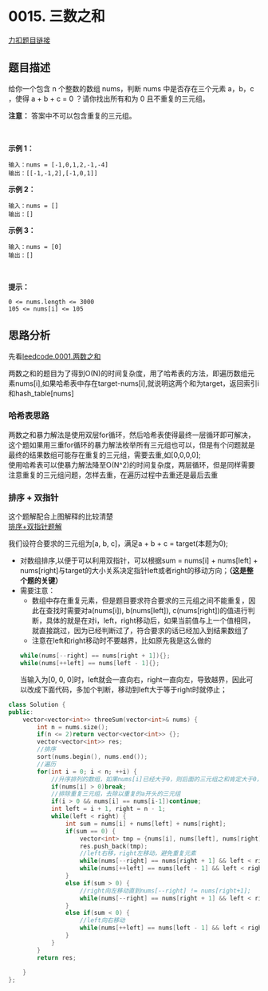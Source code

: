 <p id="三数之和"></p>

# 0015. 三数之和   

[力扣题目链接](https://leetcode-cn.com/problems/3sum/)      


## 题目描述  

给你一个包含 n 个整数的数组 nums，判断 nums 中是否存在三个元素 a，b，c ，使得 a + b + c = 0 ？请你找出所有和为 0 且不重复的三元组。  

**注意：** 答案中不可以包含重复的三元组。

 

**示例 1：**    

    输入：nums = [-1,0,1,2,-1,-4]
    输出：[[-1,-1,2],[-1,0,1]]

**示例 2：**

    输入：nums = []
    输出：[]

**示例 3：**

    输入：nums = [0]
    输出：[]
 

**提示：**

    0 <= nums.length <= 3000
    105 <= nums[i] <= 105


## 思路分析  

先看[leedcode.0001.两数之和](https://leetcode-cn.com/problems/two-sum/)  

两数之和的题目为了得到O(N)的时间复杂度，用了哈希表的方法，即遍历数组元素nums[i],如果哈希表中存在target-nums[i],就说明这两个和为target，返回索引i和hash_table[nums]  

### 哈希表思路  

两数之和暴力解法是使用双层for循环，然后哈希表使得最终一层循环即可解决，这个题如果用三重for循环的暴力解法枚举所有三元组也可以，但是有个问题就是最终的结果数组可能存在重复的三元组，需要去重,如[0,0,0,0];  
使用哈希表可以使暴力解法降至O(N^2)的时间复杂度，两层循环，但是同样需要注意重复的三元组问题，怎样去重，在遍历过程中去重还是最后去重  

### 排序 + 双指针  

这个题解配合上图解释的比较清楚  
[排序+双指针题解](https://leetcode-cn.com/problems/3sum/solution/3sumpai-xu-shuang-zhi-zhen-yi-dong-by-jyd/)  

我们设符合要求的三元组为[a, b, c]，满足a + b + c = target(本题为0);  

* 对数组排序,以便于可以利用双指针，可以根据sum = nums[i] + nums[left] + nums[right]与target的大小关系决定指针left或者right的移动方向；**（这是整个题的关键）**    
* 需要注意：  
    * 数组中存在重复元素，但是题目要求符合要求的三元组之间不能重复，因此在查找时需要对a(nums[i]), b(nums[left]), c(nums[right])的值进行判断，具体的就是在对i，left，right移动后，如果当前值与上一个值相同，就直接跳过，因为已经判断过了，符合要求的话已经加入到结果数组了  
    * 注意在left和right移动时不要越界，比如原先我是这么做的  
    ```cpp
    while(nums[--right] == nums[right + 1]){};  
    while(nums[++left] == nums[left - 1]{};
    ```
    当输入为[0, 0, 0]时，left就会一直向右，right一直向左，导致越界，因此可以改成下面代码，多加个判断，移动到left大于等于right时就停止；  

```cpp
class Solution {
public:
    vector<vector<int>> threeSum(vector<int>& nums) {
        int n = nums.size();
        if(n <= 2)return vector<vector<int>> {};
        vector<vector<int>> res;
        //排序
        sort(nums.begin(), nums.end());
        //遍历
        for(int i = 0; i < n; ++i) {
            //升序排列的数组，如果nums[i]已经大于0，则后面的三元组之和肯定大于0，不需要继续遍历  
            if(nums[i] > 0)break;
            //排除重复三元组，去除以重复的a开头的三元组
            if(i > 0 && nums[i] == nums[i-1])continue;
            int left = i + 1, right = n - 1;    
            while(left < right) {
                int sum = nums[i] + nums[left] + nums[right];
                if(sum == 0) {
                    vector<int> tmp = {nums[i], nums[left], nums[right]};
                    res.push_back(tmp);
                    //left右移，right左移动，避免重复元素  
                    while(nums[--right] == nums[right + 1] && left < right){};
                    while(nums[++left] == nums[left - 1] && left < right){};
                }
                else if(sum > 0) {
                    //right向左移动直到nums[--right] != nums[right+1];
                    while(nums[--right] == nums[right + 1] && left < right){};
                }
                else if(sum < 0) {
                    //left向右移动
                    while(nums[++left] == nums[left - 1] && left < right){};
                }
            }
        }
        return res;
        
    }
};
```